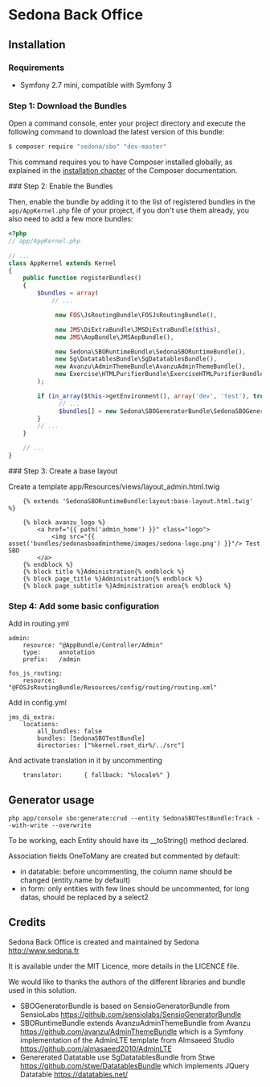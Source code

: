 Sedona Back Office
==================

Installation
------------

### Requirements

 - Symfony 2.7 mini, compatible with Symfony 3


### Step 1: Download the Bundles

Open a command console, enter your project directory and execute the
following command to download the latest version of this bundle:

```bash
$ composer require "sedona/sbo" "dev-master"
```

This command requires you to have Composer installed globally, as explained
in the [installation chapter](https://getcomposer.org/doc/00-intro.md)
of the Composer documentation.

### Step 2: Enable the Bundles

Then, enable the bundle by adding it to the list of registered bundles
in the `app/AppKernel.php` file of your project, if you don't use them
already, you also need to add a few more bundles:

```php
<?php
// app/AppKernel.php

// ...
class AppKernel extends Kernel
{
    public function registerBundles()
    {
        $bundles = array(
            // ...

             new FOS\JsRoutingBundle\FOSJsRoutingBundle(),

             new JMS\DiExtraBundle\JMSDiExtraBundle($this),
             new JMS\AopBundle\JMSAopBundle(),

             new Sedona\SBORuntimeBundle\SedonaSBORuntimeBundle(),
             new Sg\DatatablesBundle\SgDatatablesBundle(),
             new Avanzu\AdminThemeBundle\AvanzuAdminThemeBundle(),
             new Exercise\HTMLPurifierBundle\ExerciseHTMLPurifierBundle(),
        );

        if (in_array($this->getEnvironment(), array('dev', 'test'), true)) {
              // ...
              $bundles[] = new Sedona\SBOGeneratorBundle\SedonaSBOGeneratorBundle();
        }
        // ...
    }

    // ...
}
```

### Step 3: Create a base layout

Create a template app/Resources/views/layout_admin.html.twig

```
    {% extends 'SedonaSBORuntimeBundle:layout:base-layout.html.twig' %}
    
    {% block avanzu_logo %}
        <a href="{{ path('admin_home') }}" class="logo">
            <img src="{{ asset('bundles/sedonasboadmintheme/images/sedona-logo.png') }}"/> Test SBO
        </a>
    {% endblock %}
    {% block title %}Administration{% endblock %}    
    {% block page_title %}Administration{% endblock %}    
    {% block page_subtitle %}Administration area{% endblock %}
```

### Step 4: Add some basic configuration

Add in routing.yml

    admin:
        resource: "@AppBundle/Controller/Admin"
        type:     annotation
        prefix:   /admin

    fos_js_routing:
        resource: "@FOSJsRoutingBundle/Resources/config/routing/routing.xml"


Add in config.yml

    jms_di_extra:
        locations:
            all_bundles: false
            bundles: [SedonaSBOTestBundle]
            directories: ["%kernel.root_dir%/../src"]


And activate translation in it by uncommenting
            
        translator:      { fallback: "%locale%" }
        

Generator usage
---------------

    php app/console sbo:generate:crud --entity SedonaSBOTestBundle:Track --with-write --overwrite
    
To be working, each Entity should have its __toString() method declared.

Association fields OneToMany are created but commented by default:

* in datatable: before uncommenting, the column name should be changed (entity.name by default)
* in form: only entities with few lines should be uncommented, for long datas, should be replaced by a select2

Credits
-------

Sedona Back Office is created and maintained by Sedona
http://www.sedona.fr

It is available under the MIT Licence, more details in the LICENCE file.

We would like to thanks the authors of the different libraries and bundle
used in this solution.

* SBOGeneratorBundle is based on SensioGeneratorBundle from SensioLabs
https://github.com/sensiolabs/SensioGeneratorBundle
* SBORuntimeBundle extends AvanzuAdminThemeBundle from Avanzu
https://github.com/avanzu/AdminThemeBundle
which is a Symfony implementation of the AdminLTE template from Almsaeed Studio
https://github.com/almasaeed2010/AdminLTE
* Genererated Datatable use SgDatatablesBundle from Stwe
https://github.com/stwe/DatatablesBundle
which implements JQuery Datatable
https://datatables.net/

